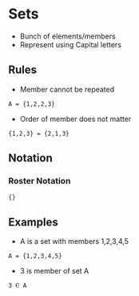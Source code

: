 # Sets
* Bunch of elements/members 
* Represent using Capital letters
## Rules
* Member cannot be repeated
```
A = {1,2,2,3} 
```
* Order of member does not matter
```
{1,2,3} = {2,1,3}
```
## Notation
### Roster Notation
```
{}
```
## Examples
* A is a set with members 1,2,3,4,5
```
A = {1,2,3,4,5}
```
* 3 is member of set A
```
3 Ⲉ A 
```
